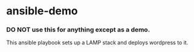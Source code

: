 # ansible-demo

### DO NOT use this for anything except as a demo. 

This ansible playbook sets up a LAMP stack and deploys wordpress to it. 

